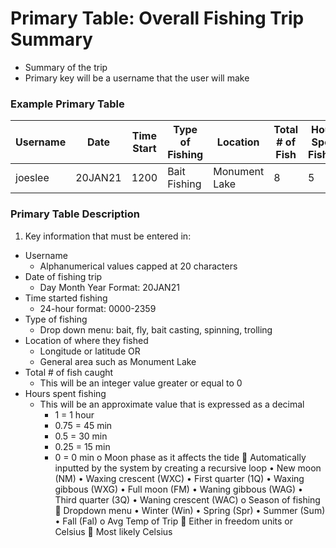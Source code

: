 # Primary Table: Overall Fishing Trip Summary
-	Summary of the trip
-	Primary key will be a username that the user will make
### Example Primary Table
Username | Date | Time Start | Type of Fishing | Location | Total # of Fish | Hours Spent Fishing | Moon Phase | Season | AVG Temp |
---------|------|------------|-----------------|----------|-----------------|---------------------|------------|--------|----------|
joeslee  |20JAN21|    1200   |  Bait Fishing	 |Monument Lake|      8       |          5          | WXC        | Winter | 32F / 0C |

### Primary Table Description
1. Key information that must be entered in:
- Username
  - Alphanumerical values capped at 20 characters
- Date of fishing trip
  - Day Month Year Format: 20JAN21
- Time started fishing
  - 24-hour format: 0000-2359
- Type of fishing
  - Drop down menu: bait, fly, bait casting, spinning, trolling
- Location of where they fished
  - Longitude or latitude OR
  - General area such as Monument Lake
- Total # of fish caught
  - This will be an integer value greater or equal to 0
- Hours spent fishing
  - This will be an approximate value that is expressed as a decimal
    - 1 = 1 hour
    - 0.75 = 45 min
    - 0.5 = 30 min
    - 0.25 = 15 min
    - 0 = 0 min
o	Moon phase as it affects the tide
	Automatically inputted by the system by creating a recursive loop
•	New moon (NM)
•	Waxing crescent (WXC)
•	First quarter (1Q)
•	Waxing gibbous (WXG)
•	Full moon (FM)
•	Waning gibbous (WAG)
•	Third quarter (3Q)
•	Waning crescent (WAC)
o	Season of fishing
	Dropdown menu
•	Winter (Win)
•	Spring (Spr)
•	Summer (Sum)
•	Fall (Fal)
o	Avg Temp of Trip
	Either in freedom units or Celsius
	Most likely Celsius
